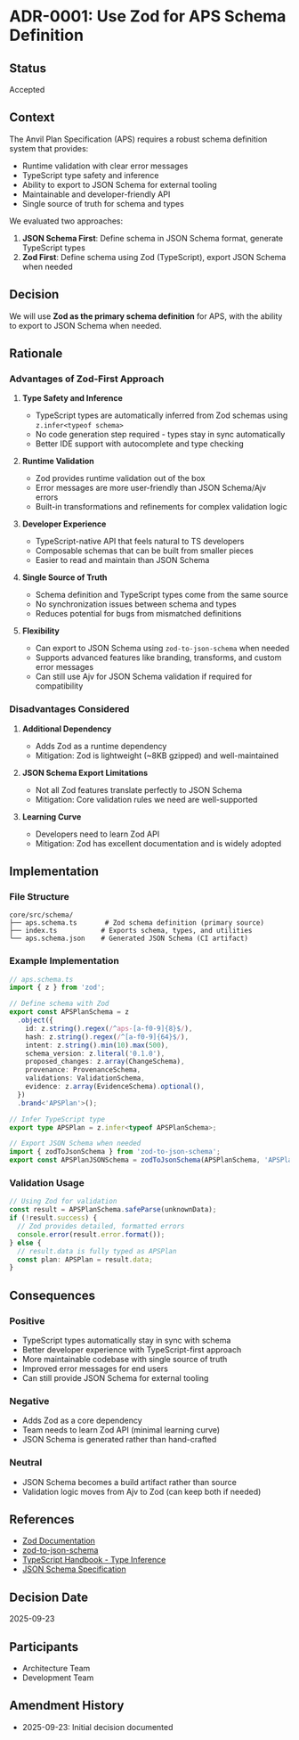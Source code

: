 # ADR-0001: Use Zod for APS Schema Definition

## Status

Accepted

## Context

The Anvil Plan Specification (APS) requires a robust schema definition system that provides:

- Runtime validation with clear error messages
- TypeScript type safety and inference
- Ability to export to JSON Schema for external tooling
- Maintainable and developer-friendly API
- Single source of truth for schema and types

We evaluated two approaches:

1. **JSON Schema First**: Define schema in JSON Schema format, generate TypeScript types
2. **Zod First**: Define schema using Zod (TypeScript), export JSON Schema when needed

## Decision

We will use **Zod as the primary schema definition** for APS, with the ability to export to JSON Schema when needed.

## Rationale

### Advantages of Zod-First Approach

1. **Type Safety and Inference**
   - TypeScript types are automatically inferred from Zod schemas using `z.infer<typeof schema>`
   - No code generation step required - types stay in sync automatically
   - Better IDE support with autocomplete and type checking

2. **Runtime Validation**
   - Zod provides runtime validation out of the box
   - Error messages are more user-friendly than JSON Schema/Ajv errors
   - Built-in transformations and refinements for complex validation logic

3. **Developer Experience**
   - TypeScript-native API that feels natural to TS developers
   - Composable schemas that can be built from smaller pieces
   - Easier to read and maintain than JSON Schema

4. **Single Source of Truth**
   - Schema definition and TypeScript types come from the same source
   - No synchronization issues between schema and types
   - Reduces potential for bugs from mismatched definitions

5. **Flexibility**
   - Can export to JSON Schema using `zod-to-json-schema` when needed
   - Supports advanced features like branding, transforms, and custom error messages
   - Can still use Ajv for JSON Schema validation if required for compatibility

### Disadvantages Considered

1. **Additional Dependency**
   - Adds Zod as a runtime dependency
   - Mitigation: Zod is lightweight (~8KB gzipped) and well-maintained

2. **JSON Schema Export Limitations**
   - Not all Zod features translate perfectly to JSON Schema
   - Mitigation: Core validation rules we need are well-supported

3. **Learning Curve**
   - Developers need to learn Zod API
   - Mitigation: Zod has excellent documentation and is widely adopted

## Implementation

### File Structure

```
core/src/schema/
├── aps.schema.ts       # Zod schema definition (primary source)
├── index.ts           # Exports schema, types, and utilities
└── aps.schema.json    # Generated JSON Schema (CI artifact)
```

### Example Implementation

```typescript
// aps.schema.ts
import { z } from 'zod';

// Define schema with Zod
export const APSPlanSchema = z
  .object({
    id: z.string().regex(/^aps-[a-f0-9]{8}$/),
    hash: z.string().regex(/^[a-f0-9]{64}$/),
    intent: z.string().min(10).max(500),
    schema_version: z.literal('0.1.0'),
    proposed_changes: z.array(ChangeSchema),
    provenance: ProvenanceSchema,
    validations: ValidationSchema,
    evidence: z.array(EvidenceSchema).optional(),
  })
  .brand<'APSPlan'>();

// Infer TypeScript type
export type APSPlan = z.infer<typeof APSPlanSchema>;

// Export JSON Schema when needed
import { zodToJsonSchema } from 'zod-to-json-schema';
export const APSPlanJSONSchema = zodToJsonSchema(APSPlanSchema, 'APSPlan');
```

### Validation Usage

```typescript
// Using Zod for validation
const result = APSPlanSchema.safeParse(unknownData);
if (!result.success) {
  // Zod provides detailed, formatted errors
  console.error(result.error.format());
} else {
  // result.data is fully typed as APSPlan
  const plan: APSPlan = result.data;
}
```

## Consequences

### Positive

- TypeScript types automatically stay in sync with schema
- Better developer experience with TypeScript-first approach
- More maintainable codebase with single source of truth
- Improved error messages for end users
- Can still provide JSON Schema for external tooling

### Negative

- Adds Zod as a core dependency
- Team needs to learn Zod API (minimal learning curve)
- JSON Schema is generated rather than hand-crafted

### Neutral

- JSON Schema becomes a build artifact rather than source
- Validation logic moves from Ajv to Zod (can keep both if needed)

## References

- [Zod Documentation](https://zod.dev)
- [zod-to-json-schema](https://github.com/StefanTerdell/zod-to-json-schema)
- [TypeScript Handbook - Type Inference](https://www.typescriptlang.org/docs/handbook/type-inference.html)
- [JSON Schema Specification](https://json-schema.org/)

## Decision Date

2025-09-23

## Participants

- Architecture Team
- Development Team

## Amendment History

- 2025-09-23: Initial decision documented
